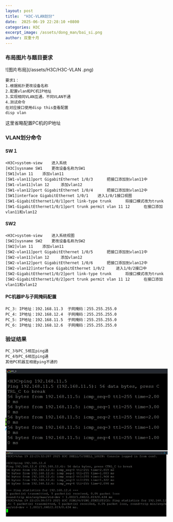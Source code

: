 ```yaml
---
layout: post
title:  "H3C-VLAN划分"
date:  2025-06-19 22:28:10 +0800
categories: H3C
excerpt_image: /assets/dong_man/bai_si.png
author: 双重十月
---
```

### 布局图片与题目要求
![图片布局](/assets/H3C/H3C-VLAN .png)
```题目
要求1：
1.根据拓扑更改设备名称
2.配置vlan和PC机IP地址
3.实现相同VLAN互通，不同VLAN不通
4.测试命令
在对应接口使用disp this查看配置
disp vlan
```
这里省略配置PC机的IP地址
### VLAN划分命令
#### SW１
```SW1
<H3C>system-view	进入系统
[H3C]sysname SW1	更改设备名称为SW1
[SW1]vlan 11	添加vlan11
[SW1-vlan11]port GigabitEthernet 1/0/3		把接口添加到vlan11中
[SW1-vlan11]vlan 12		添加vlan12
[SW1-vlan12]port GigabitEthernet 1/0/4		把接口添加到vlan12中
[SW1]interface GigabitEthernet 1/0/1	进入1/0/1接口视图
[SW1-GigabitEthernet1/0/1]port link-type trunk		将接口模式改为trunk
[SW1-GigabitEthernet1/0/1]port trunk permit vlan 11 12		在接口添加vlan11和vlan12
```

#### SW2
```SW2
<H3C>system-view	进入系统视图
[SW2]sysname SW2	更改设备名称为SW2
[SW2]vlan 11	添加vlan11
[SW2-vlan11]port GigabitEthernet 1/0/5		把接口添加到vlan11中
[SW2-vlan11]vlan 12		添加vlan12
[SW2-vlan12]port GigabitEthernet 1/0/6		把接口添加到vlan12中
[SW2-vlan12]interface GigabitEthernet 1/0/2		进入1/0/2接口中
[SW2-GigabitEthernet1/0/2]port link-type trunk		将接口模式改为trunk
[SW2-GigabitEthernet1/0/2]port trunk permit vlan 11 12		在接口添加vlan11和vlan12
```

#### PC机器IP与子网掩码配置
```
PC_3: IP地址：192.168.11.3  子网掩码：255.255.255.0
PC_4: IP地址：192.168.12.4  子网掩码：255.255.255.0
PC_5: IP地址：192.168.11.5  子网掩码：255.255.255.0
PC_6: IP地址：192.168.12.6  子网掩码：255.255.255.0
```

### 验证结果
```
PC_3与PC_5相互ping通
PC_4与PC_6相互ping通
其他PC机器互相是ping不通的
```
![PC_3拼PC_5](/assets/H3C/vlan-3-5.png)
![PC_4拼PC_6](/assets/H3C/vlan-4-6.png)
